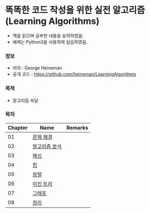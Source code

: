 # 똑똑한 코드 작성을 위한 실전 알고리즘 (Learning Algorithms)

* 책을 읽으며 공부한 내용을 요약하였음.  
* 예제는 Python3을 사용하여 실습하였음.
  

### 정보
* 저자 : George Heineman
* 공개 코드 : https://github.com/heineman/LearningAlgorithms


### 목적
* 알고리듬 숙달


### 목차
|Chapter|Name|Remarks|
|---|---|---|
|01|[문제 해결]()||
|02|[알고리즘 분석]()||
|03|[해싱]()||
|04|[힙]()||
|05|[정렬]()||
|06|[이진 트리]()||
|07|[그래프]()||
|08|[정리]()||
